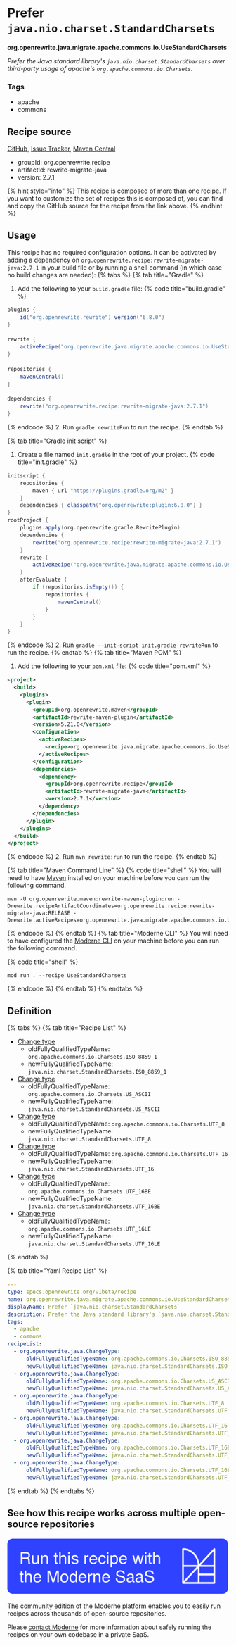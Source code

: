 # Prefer `java.nio.charset.StandardCharsets`

**org.openrewrite.java.migrate.apache.commons.io.UseStandardCharsets**

_Prefer the Java standard library's `java.nio.charset.StandardCharsets` over third-party usage of apache's `org.apache.commons.io.Charsets`._

### Tags

* apache
* commons

## Recipe source

[GitHub](https://github.com/openrewrite/rewrite-migrate-java/blob/main/src/main/resources/META-INF/rewrite/apache-commons-io.yml), [Issue Tracker](https://github.com/openrewrite/rewrite-migrate-java/issues), [Maven Central](https://central.sonatype.com/artifact/org.openrewrite.recipe/rewrite-migrate-java/2.7.1/jar)

* groupId: org.openrewrite.recipe
* artifactId: rewrite-migrate-java
* version: 2.7.1

{% hint style="info" %}
This recipe is composed of more than one recipe. If you want to customize the set of recipes this is composed of, you can find and copy the GitHub source for the recipe from the link above.
{% endhint %}

## Usage

This recipe has no required configuration options. It can be activated by adding a dependency on `org.openrewrite.recipe:rewrite-migrate-java:2.7.1` in your build file or by running a shell command (in which case no build changes are needed): 
{% tabs %}
{% tab title="Gradle" %}
1. Add the following to your `build.gradle` file:
{% code title="build.gradle" %}
```groovy
plugins {
    id("org.openrewrite.rewrite") version("6.8.0")
}

rewrite {
    activeRecipe("org.openrewrite.java.migrate.apache.commons.io.UseStandardCharsets")
}

repositories {
    mavenCentral()
}

dependencies {
    rewrite("org.openrewrite.recipe:rewrite-migrate-java:2.7.1")
}
```
{% endcode %}
2. Run `gradle rewriteRun` to run the recipe.
{% endtab %}

{% tab title="Gradle init script" %}
1. Create a file named `init.gradle` in the root of your project.
{% code title="init.gradle" %}
```groovy
initscript {
    repositories {
        maven { url "https://plugins.gradle.org/m2" }
    }
    dependencies { classpath("org.openrewrite:plugin:6.8.0") }
}
rootProject {
    plugins.apply(org.openrewrite.gradle.RewritePlugin)
    dependencies {
        rewrite("org.openrewrite.recipe:rewrite-migrate-java:2.7.1")
    }
    rewrite {
        activeRecipe("org.openrewrite.java.migrate.apache.commons.io.UseStandardCharsets")
    }
    afterEvaluate {
        if (repositories.isEmpty()) {
            repositories {
                mavenCentral()
            }
        }
    }
}
```
{% endcode %}
2. Run `gradle --init-script init.gradle rewriteRun` to run the recipe.
{% endtab %}
{% tab title="Maven POM" %}
1. Add the following to your `pom.xml` file:
{% code title="pom.xml" %}
```xml
<project>
  <build>
    <plugins>
      <plugin>
        <groupId>org.openrewrite.maven</groupId>
        <artifactId>rewrite-maven-plugin</artifactId>
        <version>5.21.0</version>
        <configuration>
          <activeRecipes>
            <recipe>org.openrewrite.java.migrate.apache.commons.io.UseStandardCharsets</recipe>
          </activeRecipes>
        </configuration>
        <dependencies>
          <dependency>
            <groupId>org.openrewrite.recipe</groupId>
            <artifactId>rewrite-migrate-java</artifactId>
            <version>2.7.1</version>
          </dependency>
        </dependencies>
      </plugin>
    </plugins>
  </build>
</project>
```
{% endcode %}
2. Run `mvn rewrite:run` to run the recipe.
{% endtab %}

{% tab title="Maven Command Line" %}
{% code title="shell" %}
You will need to have [Maven](https://maven.apache.org/download.cgi) installed on your machine before you can run the following command.

```shell
mvn -U org.openrewrite.maven:rewrite-maven-plugin:run -Drewrite.recipeArtifactCoordinates=org.openrewrite.recipe:rewrite-migrate-java:RELEASE -Drewrite.activeRecipes=org.openrewrite.java.migrate.apache.commons.io.UseStandardCharsets
```
{% endcode %}
{% endtab %}
{% tab title="Moderne CLI" %}
You will need to have configured the [Moderne CLI](https://docs.moderne.io/moderne-cli/cli-intro) on your machine before you can run the following command.

{% code title="shell" %}
```shell
mod run . --recipe UseStandardCharsets
```
{% endcode %}
{% endtab %}
{% endtabs %}

## Definition

{% tabs %}
{% tab title="Recipe List" %}
* [Change type](../../../../../java/changetype.md)
  * oldFullyQualifiedTypeName: `org.apache.commons.io.Charsets.ISO_8859_1`
  * newFullyQualifiedTypeName: `java.nio.charset.StandardCharsets.ISO_8859_1`
* [Change type](../../../../../java/changetype.md)
  * oldFullyQualifiedTypeName: `org.apache.commons.io.Charsets.US_ASCII`
  * newFullyQualifiedTypeName: `java.nio.charset.StandardCharsets.US_ASCII`
* [Change type](../../../../../java/changetype.md)
  * oldFullyQualifiedTypeName: `org.apache.commons.io.Charsets.UTF_8`
  * newFullyQualifiedTypeName: `java.nio.charset.StandardCharsets.UTF_8`
* [Change type](../../../../../java/changetype.md)
  * oldFullyQualifiedTypeName: `org.apache.commons.io.Charsets.UTF_16`
  * newFullyQualifiedTypeName: `java.nio.charset.StandardCharsets.UTF_16`
* [Change type](../../../../../java/changetype.md)
  * oldFullyQualifiedTypeName: `org.apache.commons.io.Charsets.UTF_16BE`
  * newFullyQualifiedTypeName: `java.nio.charset.StandardCharsets.UTF_16BE`
* [Change type](../../../../../java/changetype.md)
  * oldFullyQualifiedTypeName: `org.apache.commons.io.Charsets.UTF_16LE`
  * newFullyQualifiedTypeName: `java.nio.charset.StandardCharsets.UTF_16LE`

{% endtab %}

{% tab title="Yaml Recipe List" %}
```yaml
---
type: specs.openrewrite.org/v1beta/recipe
name: org.openrewrite.java.migrate.apache.commons.io.UseStandardCharsets
displayName: Prefer `java.nio.charset.StandardCharsets`
description: Prefer the Java standard library's `java.nio.charset.StandardCharsets` over third-party usage of apache's `org.apache.commons.io.Charsets`.
tags:
  - apache
  - commons
recipeList:
  - org.openrewrite.java.ChangeType:
      oldFullyQualifiedTypeName: org.apache.commons.io.Charsets.ISO_8859_1
      newFullyQualifiedTypeName: java.nio.charset.StandardCharsets.ISO_8859_1
  - org.openrewrite.java.ChangeType:
      oldFullyQualifiedTypeName: org.apache.commons.io.Charsets.US_ASCII
      newFullyQualifiedTypeName: java.nio.charset.StandardCharsets.US_ASCII
  - org.openrewrite.java.ChangeType:
      oldFullyQualifiedTypeName: org.apache.commons.io.Charsets.UTF_8
      newFullyQualifiedTypeName: java.nio.charset.StandardCharsets.UTF_8
  - org.openrewrite.java.ChangeType:
      oldFullyQualifiedTypeName: org.apache.commons.io.Charsets.UTF_16
      newFullyQualifiedTypeName: java.nio.charset.StandardCharsets.UTF_16
  - org.openrewrite.java.ChangeType:
      oldFullyQualifiedTypeName: org.apache.commons.io.Charsets.UTF_16BE
      newFullyQualifiedTypeName: java.nio.charset.StandardCharsets.UTF_16BE
  - org.openrewrite.java.ChangeType:
      oldFullyQualifiedTypeName: org.apache.commons.io.Charsets.UTF_16LE
      newFullyQualifiedTypeName: java.nio.charset.StandardCharsets.UTF_16LE

```
{% endtab %}
{% endtabs %}

## See how this recipe works across multiple open-source repositories

[![Moderne Link Image](/.gitbook/assets/ModerneRecipeButton.png)](https://app.moderne.io/recipes/org.openrewrite.java.migrate.apache.commons.io.UseStandardCharsets)

The community edition of the Moderne platform enables you to easily run recipes across thousands of open-source repositories.

Please [contact Moderne](https://moderne.io/product) for more information about safely running the recipes on your own codebase in a private SaaS.
